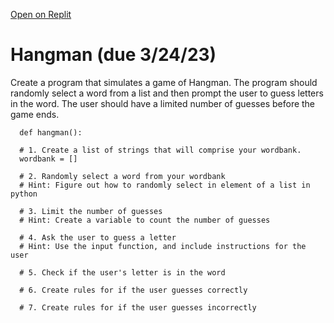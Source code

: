 [Open on Replit](https://replit.com/@whs-spring-2023/Hangman-Tips-whs-spring-2023-1)

# Hangman (due 3/24/23)

Create a program that simulates a game of Hangman. The program should randomly select a word from a list and then prompt the user to guess letters in the word. The user should have a limited number of guesses before the game ends.

```
  def hangman():

  # 1. Create a list of strings that will comprise your wordbank.
  wordbank = []

  # 2. Randomly select a word from your wordbank
  # Hint: Figure out how to randomly select in element of a list in python

  # 3. Limit the number of guesses
  # Hint: Create a variable to count the number of guesses

  # 4. Ask the user to guess a letter
  # Hint: Use the input function, and include instructions for the user

  # 5. Check if the user's letter is in the word

  # 6. Create rules for if the user guesses correctly

  # 7. Create rules for if the user guesses incorrectly

```